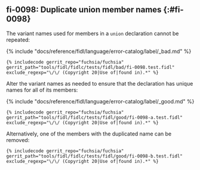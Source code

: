 ## fi-0098: Duplicate union member names {:#fi-0098}

The variant names used for members in a `union` declaration cannot be repeated:

{% include "docs/reference/fidl/language/error-catalog/label/_bad.md" %}

```fidl
{% includecode gerrit_repo="fuchsia/fuchsia" gerrit_path="tools/fidl/fidlc/tests/fidl/bad/fi-0098.test.fidl" exclude_regexp="\/\/ (Copyright 20|Use of|found in).*" %}
```

Alter the variant names as needed to ensure that the declaration has unique names
for all of its members:

{% include "docs/reference/fidl/language/error-catalog/label/_good.md" %}

```fidl
{% includecode gerrit_repo="fuchsia/fuchsia" gerrit_path="tools/fidl/fidlc/tests/fidl/good/fi-0098-a.test.fidl" exclude_regexp="\/\/ (Copyright 20|Use of|found in).*" %}
```

Alternatively, one of the members with the duplicated name can be removed:

```fidl
{% includecode gerrit_repo="fuchsia/fuchsia" gerrit_path="tools/fidl/fidlc/tests/fidl/good/fi-0098-b.test.fidl" exclude_regexp="\/\/ (Copyright 20|Use of|found in).*" %}
```
